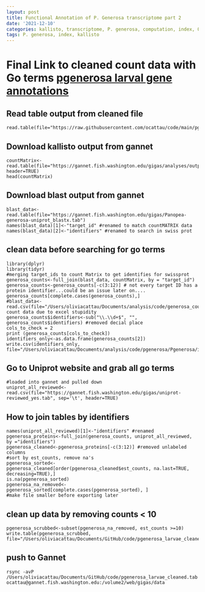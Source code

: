 ```yaml
---
layout: post
title: Functional Annotation of P. Generosa transcriptome part 2
date: '2021-12-10'
categories: kallisto, transcriptome, P. generosa, computation, index, QC, count data
tags: P. generosa, index, kallisto
---
```

# Final Link to cleaned count data with Go terms [pgenerosa larval gene annotations](https://gannet.fish.washington.edu/gigas/data/pgenerosa_larvae_cleaned.tab)

## Read table output from cleaned file
```{r]
read.table(file="https://raw.githubusercontent.com/ocattau/code/main/pgenerosa_larvae_cleaned.tab")
```

## Download kallisto output from gannet
```{r}
countMatrix<-read.table(file="https://gannet.fish.washington.edu/gigas/analyses/output_01/abundance.tsv", header=TRUE)
head(countMatrix)
```
## Download blast output from gannet
```{r}
blast_data<-read.table(file="https://gannet.fish.washington.edu/gigas/Panopea-generosa-uniprot_blastx.tab")
names(blast_data)[1]<-"target_id" #renamed to match countMATRIX data
names(blast_data)[2]<-"identifiers" #renamed to search in swiss prot 
```
## clean data before searching for go terms
```{r}
library(dplyr)
library(tidyr)
#merging target_ids to count Matrix to get identifies for swissprot
generosa_counts<-full_join(blast_data, countMatrix, by = "target_id")
generosa_counts<-generosa_counts[-c(3:12)] # not every target ID has a protein identifier...could be an issue later on....
generosa_counts[complete.cases(generosa_counts),] 
#blast_data<-read.csv(file="/Users/oliviacattau/Documents/analysis/code/generosa_counts.csv")#lost count data due to excel stupidity
generosa_counts$identifiers<-sub("\\.\\d+$", "", generosa_counts$identifiers) #removed decial place
cols_to_check = 2
print (generosa_counts[cols_to_check])
identifiers_only<-as.data.frame(generosa_counts[2])
write.csv(identifiers_only, file="/Users/oliviacattau/Documents/analysis/code/pgenerosa/Pgenerosa/identifiers_for_uniprot_go_terms.csv")
```
## Go to Uniprot website and grab all go terms
```{r}
#loaded into gannet and pulled down
uniprot_all_reviewed<-read.csv(file="https://gannet.fish.washington.edu/gigas/uniprot-reviewed_yes.tab", sep='\t', header=TRUE)
```

## How to join tables by identifiers 
```{r}
names(uniprot_all_reviewed)[1]<-"identifiers" #renamed
pgenerosa_proteins<-full_join(generosa_counts, uniprot_all_reviewed, by ="identifiers")
pgenerosa_cleaned<-pgenerosa_proteins[-c(3:12)] #removed unlabeled columns 
#sort by est_counts, remove na's
pgenerosa_sorted<-pgenerosa_cleaned[order(pgenerosa_cleaned$est_counts, na.last=TRUE, decreasing=TRUE),]
is.na(pgenerosa_sorted)
pgenerosa_na_removed<-pgenerosa_sorted[complete.cases(pgenerosa_sorted), ]
#make file smaller before exporting later 
```
## clean up data by removing counts < 10
```{r}
pgenerosa_scrubbed<-subset(pgenerosa_na_removed, est_counts >=10)
write.table(pgenerosa_scrubbed, file="/Users/oliviacattau/Documents/GitHub/code/pgenerosa_larvae_cleaned.tab")
```
## push to Gannet
```{r}
rsync -avP /Users/oliviacattau/Documents/GitHub/code/pgenerosa_larvae_cleaned.tab ocattau@gannet.fish.washington.edu:/volume2/web/gigas/data
```

